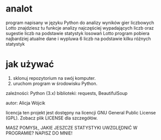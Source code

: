 # analot
program napisany w języku Python do analizy wyników gier liczbowych Lotto
znajdziesz tu funkcje analizy najczęściej wypadających liczb oraz sugestie liczb na podstawie statystyk losowań Lotto
program pobiera najbardziej atualne dane i wypluwa 6 liczb na podstawie kilku różnych statystyk

# jak używać
1. sklonuj repozytorium na swój komputer.
2. uruchom program w środowisku Python.

zależności:
Python (3.x)
biblioteki: requests, BeautifulSoup

autor: Alicja Wójcik

licencja
ten projekt jest dostępny na licencji GNU General Public License (GPL). Zobacz plik LICENSE dla szczegółów.

MASZ POMYSŁ, JAKIE JESZCZE STATYSTYKI UWZGLĘDNIĆ W PROGRAMIE? NAPISZ DO MNIE!
